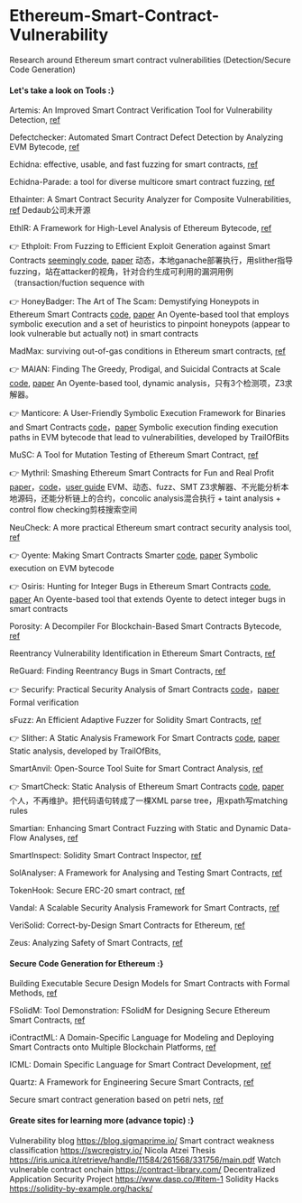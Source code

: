 # Ethereum-Smart-Contract-Vulnerability
Research around Ethereum smart contract vulnerabilities (Detection/Secure Code Generation)

#### Let's take a look on Tools :}

Artemis: An Improved Smart Contract Verification Tool for Vulnerability Detection, [ref](https://scholars.cityu.edu.hk/en/publications/publication(540f6e82-4908-4408-beef-521a653bcb2f).html)

Defectchecker: Automated Smart Contract Defect Detection by Analyzing EVM Bytecode, [ref](https://ieeexplore.ieee.org/abstract/document/9337195/)

Echidna: effective, usable, and fast fuzzing for smart contracts, [ref](https://dl.acm.org/doi/abs/10.1145/3395363.3404366)

Echidna-Parade: a tool for diverse multicore smart contract fuzzing, [ref](https://dl.acm.org/doi/abs/10.1145/3460319.3469076)

Ethainter: A Smart Contract Security Analyzer for Composite Vulnerabilities, [ref](https://dl.acm.org/doi/abs/10.1145/3385412.3385990) Dedaub公司未开源

EthIR: A Framework for High-Level Analysis of Ethereum Bytecode, [ref](https://link.springer.com/chapter/10.1007/978-3-030-01090-4_30)

👉 Ethploit: From Fuzzing to Efficient Exploit Generation against Smart Contracts
[seemingly code](https://github.com/zqzqz/contract-fuzzer), [paper](https://wcventure.github.io/FuzzingPaper/Paper/SANER20_ETHPLOIT.pdf)
动态，本地ganache部署执行，用slither指导fuzzing，站在attacker的视角，针对合约生成可利用的漏洞用例（transaction/fuction sequence with

👉 HoneyBadger: The Art of The Scam: Demystifying Honeypots in Ethereum Smart Contracts
[code](https://github.com/christoftorres/HoneyBadger), [paper](https://arxiv.org/pdf/1902.06976.pdf)
An Oyente-based tool that employs symbolic execution and a set of heuristics to pinpoint honeypots (appear to look vulnerable but actually not) in smart contracts

MadMax: surviving out-of-gas conditions in Ethereum smart contracts, [ref](https://dl.acm.org/doi/abs/10.1145/3276486)

👉 MAIAN: Finding The Greedy, Prodigal, and Suicidal Contracts at Scale
[code](https://github.com/ivicanikolicsg/MAIAN), [paper](https://arxiv.org/pdf/1802.06038.pdf)
An Oyente-based tool, dynamic analysis，只有3个检测项，Z3求解器。

👉 Manticore: A User-Friendly Symbolic Execution Framework for Binaries and Smart Contracts
[code](https://github.com/trailofbits/manticore)，[paper](https://arxiv.org/pdf/1907.03890.pdf)
Symbolic execution finding execution paths in EVM bytecode that lead to vulnerabilities, developed by TrailOfBits

MuSC: A Tool for Mutation Testing of Ethereum Smart Contract, [ref](https://dl.acm.org/doi/abs/10.1109/ASE.2019.00136)

👉 Mythril: Smashing Ethereum Smart Contracts for Fun and Real Profit
[paper](https://github.com/muellerberndt/smashing-smart-contracts)，[code](https://github.com/ConsenSys/mythril)，[user guide](https://mythril-classic.readthedocs.io/en/develop/module-list.html)
EVM、动态、fuzz、SMT Z3求解器、不光能分析本地源码，还能分析链上的合约，concolic analysis混合执行 + taint analysis + control flow checking剪枝搜索空间

NeuCheck: A more practical Ethereum smart contract security analysis tool, [ref](https://onlinelibrary.wiley.com/doi/abs/10.1002/spe.2745)

👉 Oyente: Making Smart Contracts Smarter
[code](https://github.com/melonproject/oyente), [paper](https://www.comp.nus.edu.sg/~prateeks/papers/Oyente.pdf)
Symbolic execution on EVM bytecode

👉 Osiris: Hunting for Integer Bugs in Ethereum Smart Contracts
[code](https://github.com/christoftorres/Osiris), [paper](https://orbilu.uni.lu/bitstream/10993/36757/1/osiris.pdf)
An Oyente-based tool that extends Oyente to detect integer bugs in smart contracts

Porosity:  A Decompiler For Blockchain-Based Smart Contracts Bytecode, [ref](https://infocon.org/cons/DEF%20CON/DEF%20CON%2025/DEF%20CON%2025%20presentations/DEF%20CON%2025%20-%20Matt-Suiche-Porosity-Decompiling-Ethereum-Smart-Contracts-WP.pdf)

Reentrancy Vulnerability Identification in Ethereum Smart Contracts, [ref](https://arxiv.org/pdf/2105.02881.pdf)

ReGuard: Finding Reentrancy Bugs in Smart Contracts, [ref](https://dl.acm.org/doi/abs/10.1145/3183440.3183495)

👉 Securify: Practical Security Analysis of Smart Contracts
[code](https://github.com/eth-sri/securify2)，[paper](https://arxiv.org/pdf/1806.01143.pdf)
Formal verification

sFuzz: An Efficient Adaptive Fuzzer for Solidity Smart Contracts, [ref](https://dl.acm.org/doi/abs/10.1145/3377811.3380334)

👉 Slither: A Static Analysis Framework For Smart Contracts
[code](https://github.com/crytic/slither), [paper](https://github.com/crytic/slither#publications)
Static analysis, developed by TrailOfBits,

SmartAnvil: Open-Source Tool Suite for Smart Contract Analysis, [ref](https://hal.inria.fr/hal-01940287/file/Duca18a-BookChapter-SmartAnvil.pdf)

👉 SmartCheck: Static Analysis of Ethereum Smart Contracts
[code](https://github.com/smartdec/smartcheck), [paper](https://orbilu.uni.lu/bitstream/10993/35862/3/smartcheck-paper.pdf)
个人，不再维护。把代码语句转成了一棵XML parse tree，用xpath写matching rules

Smartian: Enhancing Smart Contract Fuzzing with Static and Dynamic Data-Flow Analyses, [ref](https://softsec.kaist.ac.kr/~jschoi/data/ase2021.pdf)

SmartInspect: Solidity Smart Contract Inspector, [ref](https://www.computer.org/csdl/proceedings-article/iwbose/2018/08327566/12OmNwpGgGD)

SolAnalyser: A Framework for Analysing and Testing Smart Contracts, [ref](https://www.research.ed.ac.uk/en/publications/solanalyser-a-framework-for-analysing-and-testing-smart-contracts)

TokenHook: Secure ERC-20 smart contract, [ref](https://ui.adsabs.harvard.edu/abs/2021arXiv210702997R/abstract)

Vandal: A Scalable Security Analysis Framework for Smart Contracts, [ref](https://ui.adsabs.harvard.edu/abs/2018arXiv180903981B/abstract)

VeriSolid: Correct-by-Design Smart Contracts for Ethereum, [ref](https://aronlaszka.com/papers/mavridou2019verisolid.pdf)

Zeus: Analyzing Safety of Smart Contracts, [ref](http://pages.cpsc.ucalgary.ca/~joel.reardon/blockchain/readings/ndss2018_09-1_Kalra_paper.pdf)

#### Secure Code Generation for Ethereum :}

Building Executable Secure Design Models for Smart Contracts with Formal Methods, [ref](https://ui.adsabs.harvard.edu/abs/2019arXiv191204051X/abstract)

FSolidM: Tool Demonstration: FSolidM for Designing Secure Ethereum Smart Contracts, [ref](https://www.aronlaszka.com/papers/mavridou2018tool.pdf)

iContractML: A Domain-Specific Language for Modeling and Deploying Smart Contracts onto Multiple Blockchain Platforms, [ref](https://dl.acm.org/doi/abs/10.1145/3419804.3421454)

ICML: Domain Specific Language for Smart Contract Development, [ref](https://ieeexplore.ieee.org/abstract/document/9169399/)

Quartz: A Framework for Engineering Secure Smart Contracts, [ref](https://www2.eecs.berkeley.edu/Pubs/TechRpts/2020/EECS-2020-178.pdf)

Secure smart contract generation based on petri nets, [ref](https://link.springer.com/chapter/10.1007/978-981-15-1137-0_4)

#### Greate sites for learning more (advance topic) :}

Vulnerability blog https://blog.sigmaprime.io/
Smart contract weakness classification https://swcregistry.io/
Nicola Atzei Thesis https://iris.unica.it/retrieve/handle/11584/261568/331756/main.pdf
Watch vulnerable contract onchain https://contract-library.com/
Decentralized Application Security Project https://www.dasp.co/#item-1
Solidity Hacks https://solidity-by-example.org/hacks/
